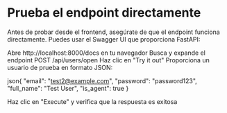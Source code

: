 # Prueba el endpoint directamente
Antes de probar desde el frontend, asegúrate de que el endpoint funciona directamente. Puedes usar el Swagger UI que proporciona FastAPI:

Abre http://localhost:8000/docs en tu navegador
Busca y expande el endpoint POST /api/users/open
Haz clic en "Try it out"
Proporciona un usuario de prueba en formato JSON:

json{
  "email": "test2@example.com",
  "password": "password123",
  "full_name": "Test User",
  "is_agent": true
}

Haz clic en "Execute" y verifica que la respuesta es exitosa